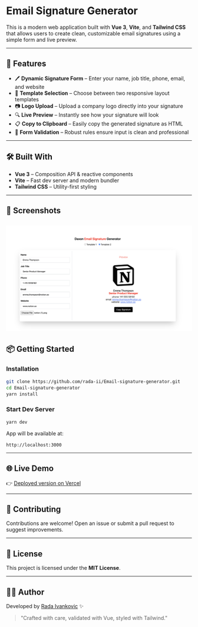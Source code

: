 # Email Signature Generator

This is a modern web application built with **Vue 3**, **Vite**, and **Tailwind CSS** that allows users to create clean, customizable email signatures using a simple form and live preview.

---

## 🚀 Features

- 🖊️ **Dynamic Signature Form** – Enter your name, job title, phone, email, and website
- 🎨 **Template Selection** – Choose between two responsive layout templates
- 📷 **Logo Upload** – Upload a company logo directly into your signature
- 🔍 **Live Preview** – Instantly see how your signature will look
- 📋 **Copy to Clipboard** – Easily copy the generated signature as HTML
- 🔐 **Form Validation** – Robust rules ensure input is clean and professional

---

## 🛠️ Built With

- **Vue 3** – Composition API & reactive components
- **Vite** – Fast dev server and modern bundler
- **Tailwind CSS** – Utility-first styling

---

## 📸 Screenshots

![App Screenshot](preview.png)
---

## 📦 Getting Started

### Installation

```bash
git clone https://github.com/rada-ii/Email-signature-generator.git
cd Email-signature-generator
yarn install
```

### Start Dev Server

```bash
yarn dev
```

App will be available at:
```
http://localhost:3000
```

---

## 🌐 Live Demo

👉 [Deployed version on Vercel](https://email-signature-generator-steel.vercel.app/)

---

## 🤝 Contributing

Contributions are welcome! Open an issue or submit a pull request to suggest improvements.

---

## 📄 License

This project is licensed under the **MIT License**.

---

## 👩‍💻 Author

Developed by [Rada Ivankovic](https://github.com/rada-ii) ✨ 

> "Crafted with care, validated with Vue, styled with Tailwind."
